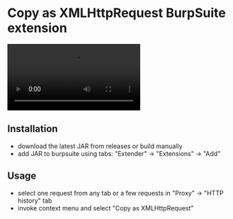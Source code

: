 # Copy as XMLHttpRequest BurpSuite extension

![demo](https://user-images.githubusercontent.com/24279065/112390476-71e43200-8d07-11eb-90da-797d829c3e3e.mp4)

## Installation

- download the latest JAR from releases or build manually
- add JAR to burpsuite using tabs: "Extender" -> "Extensions" -> "Add"

## Usage

- select one request from any tab or a few requests in "Proxy" -> "HTTP history" tab
- invoke context menu and select "Copy as XMLHttpRequest"
